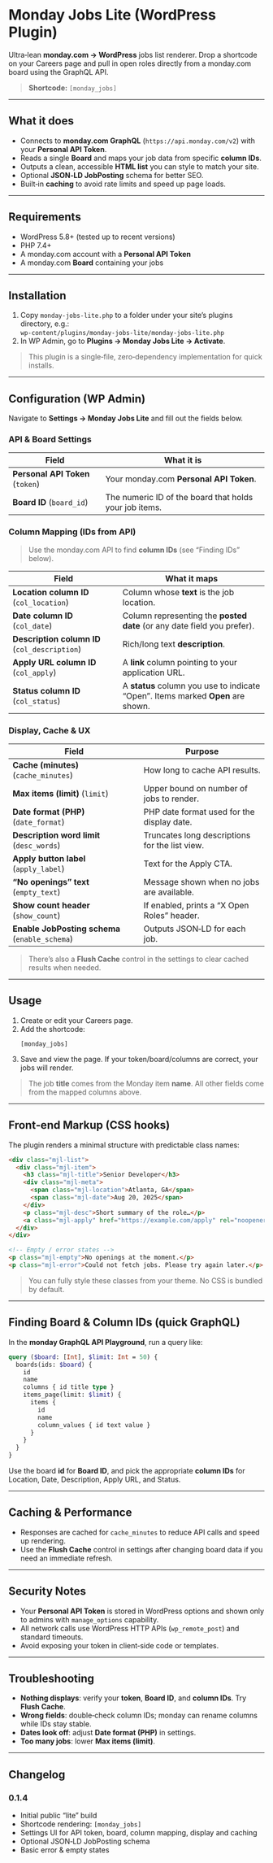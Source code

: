 # Monday Jobs Lite (WordPress Plugin)

Ultra‑lean **monday.com → WordPress** jobs list renderer. Drop a shortcode on your Careers page and pull in open roles directly from a monday.com board using the GraphQL API.

> **Shortcode:** `[monday_jobs]`

---

## What it does

- Connects to **monday.com GraphQL** (`https://api.monday.com/v2`) with your **Personal API Token**.
- Reads a single **Board** and maps your job data from specific **column IDs**.
- Outputs a clean, accessible **HTML list** you can style to match your site.
- Optional **JSON‑LD JobPosting** schema for better SEO.
- Built‑in **caching** to avoid rate limits and speed up page loads.

---

## Requirements

- WordPress 5.8+ (tested up to recent versions)
- PHP 7.4+
- A monday.com account with a **Personal API Token**
- A monday.com **Board** containing your jobs

---

## Installation

1. Copy `monday-jobs-lite.php` to a folder under your site’s plugins directory, e.g.:  
   `wp-content/plugins/monday-jobs-lite/monday-jobs-lite.php`
2. In WP Admin, go to **Plugins → Monday Jobs Lite → Activate**.

> This plugin is a single‑file, zero‑dependency implementation for quick installs.

---

## Configuration (WP Admin)

Navigate to **Settings → Monday Jobs Lite** and fill out the fields below.

### API & Board Settings
| Field | What it is |
|---|---|
| **Personal API Token** (`token`) | Your monday.com **Personal API Token**. |
| **Board ID** (`board_id`) | The numeric ID of the board that holds your job items. |

### Column Mapping (IDs from API)
> Use the monday.com API to find **column IDs** (see “Finding IDs” below).

| Field | What it maps |
|---|---|
| **Location column ID** (`col_location`) | Column whose **text** is the job location. |
| **Date column ID** (`col_date`) | Column representing the **posted date** (or any date field you prefer). |
| **Description column ID** (`col_description`) | Rich/long text **description**. |
| **Apply URL column ID** (`col_apply`) | A **link** column pointing to your application URL. |
| **Status column ID** (`col_status`) | A **status** column you use to indicate “Open”. Items marked **Open** are shown. |

### Display, Cache & UX
| Field | Purpose |
|---|---|
| **Cache (minutes)** (`cache_minutes`) | How long to cache API results. |
| **Max items (limit)** (`limit`) | Upper bound on number of jobs to render. |
| **Date format (PHP)** (`date_format`) | PHP date format used for the display date. |
| **Description word limit** (`desc_words`) | Truncates long descriptions for the list view. |
| **Apply button label** (`apply_label`) | Text for the Apply CTA. |
| **“No openings” text** (`empty_text`) | Message shown when no jobs are available. |
| **Show count header** (`show_count`) | If enabled, prints a “X Open Roles” header. |
| **Enable JobPosting schema** (`enable_schema`) | Outputs JSON‑LD for each job. |

> There’s also a **Flush Cache** control in the settings to clear cached results when needed.

---

## Usage

1. Create or edit your Careers page.
2. Add the shortcode:  
   ```text
   [monday_jobs]
   ```
3. Save and view the page. If your token/board/columns are correct, your jobs will render.

> The job **title** comes from the Monday item **name**. All other fields come from the mapped columns above.

---

## Front‑end Markup (CSS hooks)

The plugin renders a minimal structure with predictable class names:

```html
<div class="mjl-list">
  <div class="mjl-item">
    <h3 class="mjl-title">Senior Developer</h3>
    <div class="mjl-meta">
      <span class="mjl-location">Atlanta, GA</span>
      <span class="mjl-date">Aug 20, 2025</span>
    </div>
    <p class="mjl-desc">Short summary of the role…</p>
    <a class="mjl-apply" href="https://example.com/apply" rel="noopener">Apply</a>
  </div>
</div>

<!-- Empty / error states -->
<p class="mjl-empty">No openings at the moment.</p>
<p class="mjl-error">Could not fetch jobs. Please try again later.</p>
```

> You can fully style these classes from your theme. No CSS is bundled by default.

---

## Finding Board & Column IDs (quick GraphQL)

In the **monday GraphQL API Playground**, run a query like:

```graphql
query ($board: [Int], $limit: Int = 50) {
  boards(ids: $board) {
    id
    name
    columns { id title type }
    items_page(limit: $limit) {
      items {
        id
        name
        column_values { id text value }
      }
    }
  }
}
```

Use the board **id** for **Board ID**, and pick the appropriate **column IDs** for Location, Date, Description, Apply URL, and Status.

---

## Caching & Performance

- Responses are cached for `cache_minutes` to reduce API calls and speed up rendering.
- Use the **Flush Cache** control in settings after changing board data if you need an immediate refresh.

---

## Security Notes

- Your **Personal API Token** is stored in WordPress options and shown only to admins with `manage_options` capability.
- All network calls use WordPress HTTP APIs (`wp_remote_post`) and standard timeouts.
- Avoid exposing your token in client‑side code or templates.

---

## Troubleshooting

- **Nothing displays**: verify your **token**, **Board ID**, and **column IDs**. Try **Flush Cache**.
- **Wrong fields**: double‑check column IDs; monday can rename columns while IDs stay stable.
- **Dates look off**: adjust **Date format (PHP)** in settings.
- **Too many jobs**: lower **Max items (limit)**.

---

## Changelog

### 0.1.4
- Initial public “lite” build
- Shortcode rendering: `[monday_jobs]`
- Settings UI for API token, board, column mapping, display and caching
- Optional JSON‑LD JobPosting schema
- Basic error & empty states



